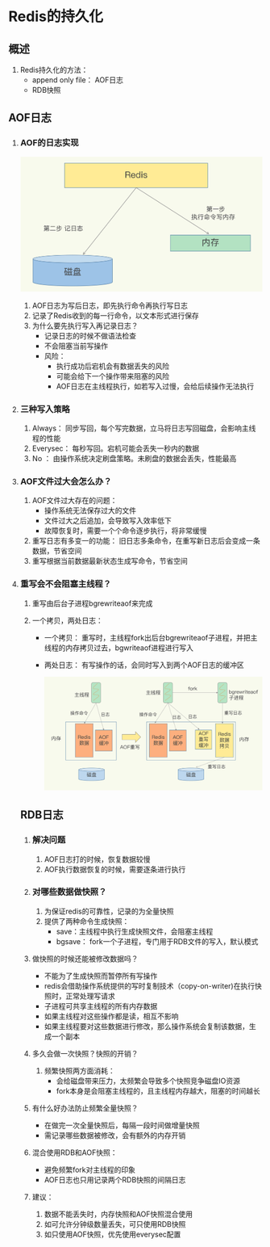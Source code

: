# Redis的持久化

## 概述

1. Redis持久化的方法：
   - append only file： AOF日志
   - RDB快照

## AOF日志

1. ### AOF的日志实现

   ![](../imgs/Redis的AOF操作过程.jpg)

   1. AOF日志为写后日志，即先执行命令再执行写日志
   2. 记录了Redis收到的每一行命令，以文本形式进行保存
   3. 为什么要先执行写入再记录日志？
      - 记录日志的时候不做语法检查
      - 不会阻塞当前写操作
      - 风险： 
        - 执行成功后宕机会有数据丢失的风险
        - 可能会给下一个操作带来阻塞的风险
        - AOF日志在主线程执行，如若写入过慢，会给后续操作无法执行
   
2. ### 三种写入策略

   1. Always： 同步写回，每个写完数据，立马将日志写回磁盘，会影响主线程的性能
   2. Everysec： 每秒写回。宕机可能会丢失一秒内的数据
   3. No ： 由操作系统决定刷盘策略。未刷盘的数据会丢失，性能最高

3. ### AOF文件过大会怎么办？

   1. AOF文件过大存在的问题：
      - 操作系统无法保存过大的文件
      - 文件过大之后追加，会导致写入效率低下
      - 故障恢复时，需要一个个命令逐步执行，将非常缓慢
   2. 重写日志有多变一的功能： 旧日志多条命令，在重写新日志后会变成一条数据，节省空间
   3. 重写根据当前数据最新状态生成写命令，节省空间

4. ### 重写会不会阻塞主线程？

   1. 重写由后台子进程bgrewriteaof来完成

   2. 一个拷贝，两处日志：

      - 一个拷贝： 重写时，主线程fork出后台bgrewriteaof子进程，并把主线程的内存拷贝过去，bgwriteaof进程进行写入

      - 两处日志： 有写操作的话，会同时写入到两个AOF日志的缓冲区

        ![](../imgs/Redis的AOF过程.jpg)

   ## RDB日志

   1. ### 解决问题

      1. AOF日志打的时候，恢复数据较慢
      2. AOF执行数据恢复的时候，需要逐条进行执行

   2. ### 对哪些数据做快照？

      1. 为保证redis的可靠性，记录的为全量快照
      2. 提供了两种命令生成快照：
         - save：主线程中执行生成快照文件，会阻塞主线程
         - bgsave： fork一个子进程，专门用于RDB文件的写入，默认模式

   3. 做快照的时候还能被修改数据吗？

      - 不能为了生成快照而暂停所有写操作
      - redis会借助操作系统提供的写时复制技术（copy-on-writer)在执行快照时，正常处理写请求
      - 子进程可共享主线程的所有内存数据
      - 如果主线程对这些操作都是读，相互不影响
      - 如果主线程要对这些数据进行修改，那么操作系统会复制该数据，生成一个副本

   4. 多久会做一次快照？快照的开销？

      1. 频繁快照两方面消耗：
         - 会给磁盘带来压力，太频繁会导致多个快照竞争磁盘IO资源
         - fork本身是会阻塞主线程的，且主线程内存越大，阻塞的时间越长

   5. 有什么好办法防止频繁全量快照？

      - 在做完一次全量快照后，每隔一段时间做增量快照
      - 需记录哪些数据被修改，会有额外的内存开销

   6. 混合使用RDB和AOF快照：

      - 避免频繁fork对主线程的印象
      - AOF日志也只用记录两个RDB快照的间隔日志

   7. 建议：

      1. 数据不能丢失时，内存快照和AOF快照混合使用
      2. 如可允许分钟级数量丢失，可只使用RDB快照
      3. 如只使用AOF快照，优先使用everysec配置

   